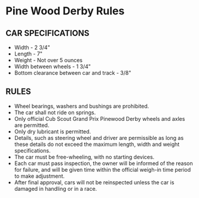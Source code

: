 # Pine Wood Derby Rules #
<style>
@media screen
{
	img[alt="cub scouts"]{display:none}
	.print{display:none;}
}

</style>
<div class="print print_header">
![cub scouts](https://cub306.org/images/logo.png)
Cub Scout Pack 306
</div>

## CAR SPECIFICATIONS ##

* Width - 2 3/4"
* Length - 7"
* Weight - Not over 5 ounces
* Width between wheels - 1 3/4"
* Bottom clearance between car and track - 3/8"

## RULES ##

* Wheel bearings, washers and bushings are prohibited.
* The car shall not ride on springs.
* Only official Cub Scout Grand Prix Pinewood Derby wheels and axles are permitted.
* Only dry lubricant is permitted.
* Details, such as steering wheel and driver are permissible as long as these details do not exceed the maximum length, width and weight specifications.
* The car must be free-wheeling, with no starting devices.
* Each car must pass inspection, the owner will be informed of the reason for failure, and will be given time within the official weigh-in time period to make adjustment.
* After final approval, cars will not be reinspected unless the car is damaged in handling or in a race.

<div class="print print_footer">

----
https://cub306.org/ - 2018-12-19
</div>